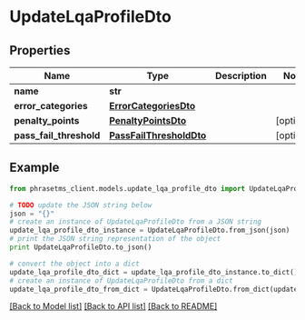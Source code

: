 # UpdateLqaProfileDto

## Properties

| Name                    | Type                                                | Description | Notes      |
| ----------------------- | --------------------------------------------------- | ----------- | ---------- |
| **name**                | **str**                                             |             |
| **error_categories**    | [**ErrorCategoriesDto**](ErrorCategoriesDto.md)     |             |
| **penalty_points**      | [**PenaltyPointsDto**](PenaltyPointsDto.md)         |             | [optional] |
| **pass_fail_threshold** | [**PassFailThresholdDto**](PassFailThresholdDto.md) |             | [optional] |

## Example

```python
from phrasetms_client.models.update_lqa_profile_dto import UpdateLqaProfileDto

# TODO update the JSON string below
json = "{}"
# create an instance of UpdateLqaProfileDto from a JSON string
update_lqa_profile_dto_instance = UpdateLqaProfileDto.from_json(json)
# print the JSON string representation of the object
print UpdateLqaProfileDto.to_json()

# convert the object into a dict
update_lqa_profile_dto_dict = update_lqa_profile_dto_instance.to_dict()
# create an instance of UpdateLqaProfileDto from a dict
update_lqa_profile_dto_from_dict = UpdateLqaProfileDto.from_dict(update_lqa_profile_dto_dict)
```

[[Back to Model list]](../README.md#documentation-for-models) [[Back to API list]](../README.md#documentation-for-api-endpoints) [[Back to README]](../README.md)
